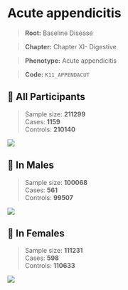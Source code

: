 # Acute appendicitis

> **Root:** Baseline Disease  

> **Chapter:** Chapter XI- Digestive  

> **Phenotype:** Acute appendicitis  

> **Code:** `K11_APPENDACUT`

## 🧪 All Participants  
> Sample size: **211299**  
> Cases: **1159**  
> Controls: **210140**
<img src="/Disease/Figures/ALL/Incidence/K11_APPENDACUT.png"/>
<CsvTable src="/Disease_Data/ALL/Incidence/COX_K11_APPENDACUT.csv" label="🔍 View full results" />

## 👨 In Males  
> Sample size: **100068**  
> Cases: **561**  
> Controls: **99507**
<img src="/Disease/Figures/Male/Incidence/K11_APPENDACUT.png"/>
<CsvTable src="/Disease_Data/Male/Incidence/COX_K11_APPENDACUT.csv" label="🔍 View full results" />

## 👩 In Females  
> Sample size: **111231**  
> Cases: **598**  
> Controls: **110633**
<img src="/Disease/Figures/Female/Incidence/K11_APPENDACUT.png"/>
<CsvTable src="/Disease_Data/Female/Incidence/COX_K11_APPENDACUT.csv" label="🔍 View full results" />
